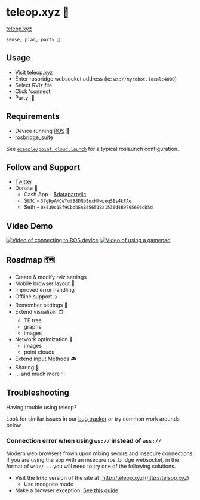 # teleop.xyz 🤖

[teleop.xyz](https://teleop.xyz)

`sense, plan, party 🤘` 


## Usage

 * Visit [teleop.xyz](https://teleop.xyz)
 * Enter rosbridge websocket address (ie: `ws://myrobot.local:4000`)
 * Select RViz file
 * Click 'connect'
 * Party! 🎉

## Requirements 

 * Device running [ROS](https://www.ros.org/) 🤖
 * [rosbridge_suite](http://wiki.ros.org/rosbridge_suite)

See [`example/point_cloud.launch`](example/point_cloud.launch) for a typical roslaunch configuration.

## Follow and Support

 * [Twitter](https://twitter.com/datapartyjs)
 * Donate 🤲
   * Cash.App - [$datapartyllc](https://cash.app/DatapartyLLC)
   * $btc - `37gHpAMCeYutB8DNbSnxHfwpuqSEs4kFAq`
   * $eth - `0x430c1Bf9CbbbEA845651Ba1536d4B9795696dD5d`

## Video Demo

[![Video of connecting to ROS device](http://img.youtube.com/vi/F6qQgA2zwfc/0.jpg)](http://www.youtube.com/watch?v=F6qQgA2zwfc)
[![Video of using a gamepad](http://img.youtube.com/vi/Qp8GtCJoLKM/0.jpg)](http://www.youtube.com/watch?v=Qp8GtCJoLKM)

## Roadmap 🗺️

 * Create & modify rviz settings
 * Mobile browser layout 📱
 * Improved error handling
 * Offline support ✈️
 * Remember settings 💾
 * Extend visualizer 📺
   * TF tree
   * graphs
   * images
 * Network optimization 📡
   * images
   * point clouds
 * Extend Input Methods 🎮
 * Sharing 📨
 * ... and much more ✨ 


## Troubleshooting

Having trouble using teleop?

Look for similar issues in our [bug tracker](https://github.com/datapartyjs/teleop-xyz/issues) or try common work arounds below.

### Connection error when using `ws://` instead of `wss://`

Modern web browsers frown upon mixing secure and insecure connections. If you are using the app with an insecure ros_bridge websocket, in the format of `ws://...` you will need to try one of the following solutions.


 * Visit the `http` version of the site at [http://teleop.xyz](http://teleop.xyz)
   * Use incognito mode
 * Make a browser exception. [See this guide](https://www.damirscorner.com/blog/posts/20210528-AllowingInsecureWebsocketConnections.html)
